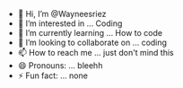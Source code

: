 - 👋 Hi, I’m @Wayneesriez
- 👀 I’m interested in ... Coding
- 🌱 I’m currently learning ... How to code
- 💞️ I’m looking to collaborate on ... coding
- 📫 How to reach me ... just don't mind this
- 😄 Pronouns: ... bleehh
- ⚡ Fun fact: ... none

<!---
Wayneesriez/Wayneesriez is a ✨ special ✨ repository because its `README.md` (this file) appears on your GitHub profile.
You can click the Preview link to take a look at your changes.
--->
